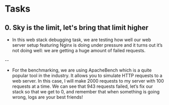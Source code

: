 # Tasks
## 0. Sky is the limit, let's bring that limit higher

- In this web stack debugging task, we are testing how well our web server setup featuring Nginx is doing under pressure and it turns out it’s not doing well: we are getting a huge amount of failed requests.

--

- For the benchmarking, we are using ApacheBench which is a quite popular tool in the industry. It allows you to simulate HTTP requests to a web server. In this case, I will make 2000 requests to my server with 100 requests at a time. We can see that 943 requests failed, let’s fix our stack so that we get to 0, and remember that when something is going wrong, logs are your best friends!